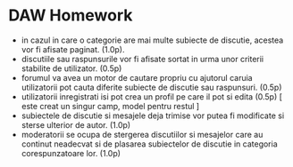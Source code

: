 # DAW Homework

- in cazul in care o categorie are mai multe subiecte de discutie, acestea vor fi afisate paginat. (1.0p). 
- discutiile sau raspunsurile vor fi afisate sortat in urma unor criterii stabilite de utilizator. (0.5p)
- forumul va avea un motor de cautare propriu cu ajutorul caruia utilizatorii pot cauta diferite subiecte de discutie sau raspunsuri. (0.5p)
- utilizatorii inregistrati isi pot crea un profil pe care il pot si edita (0.5p) [ este creat un singur camp, model pentru restul ]
- subiectele de discutie si mesajele deja trimise vor putea fi modificate si sterse ulterior de autor. (1.0p)
- moderatorii se ocupa de stergerea discutiilor si mesajelor care au continut neadecvat si de plasarea subiectelor de discutie in categoria corespunzatoare lor. (1.0p)
